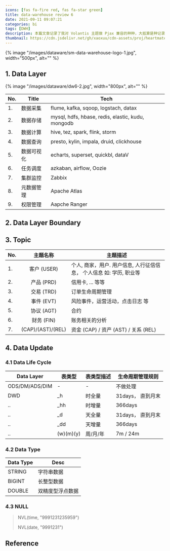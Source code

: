 ```yaml
---
icons: [fas fa-fire red, fas fa-star green]
title: data-warehouse review 6
date: 2021-09-11 09:07:21
categories: bi
tags: [DWH]
description: 本篇文章记录了我对 Volantis 主题做 Pjax 兼容的种种，大抵算是种记录吧~
thumbnail: https://cdn.jsdelivr.net/gh/xaoxuu/cdn-assets/proj/heartmate/icon.png
---
```


{% image "/images/dataware/sm-data-warehouse-logo-1.jpg", width="500px", alt="" %}

<!-- more -->

## 1. Data Layer

{% image "/images/dataware/dw6-2.jpg", width="800px", alt="" %}

No. | Title | Tech
--- | --- | ---
1. | 数据采集 | flume, kafka, sqoop, logstach, datax
2. | 数据存储 | mysql, hdfs, hbase, redis, elastic, kudu, mongodb
3. | 数据计算 | hive, tez, spark, flink, storm
4. | 数据查询 | presto, kylin, impala, druid, clickhouse
5. | 数据可视化 | echarts, superset, quickbl, dataV
6. | 任务调度 | azkaban, airflow, Oozie
7. | 集群监控 | Zabbix
8. | 元数据管理 | Apache Atlas
9. | 权限管理 | Aapche Ranger

## 2. Data Layer Boundary


## 3. Topic

No. | 主题名称 | 主题描述
--- | :---: | --- 
1. | 客户 (USER) | 个人, 商家，用户.  用户信息, 人行征信信息， 个人信息 如: 学历, 职业等
2. | 产品 (PRD) | 信用卡, ... 等等
3. | 交易 (TRD) | 订单生命周期管理
4. | 事件 (EVT) | 风险事件，运营活动，点击日志 等
5. | 协议 (AGT) | 合约
6. | 财务 (FIN) | 账务相关的分析
7. | (CAP)/(AST)/(REL) |  资金 (CAP) / 资产 (AST) / 关系 (REL)

<!-- 
7. | 资金 (CAP) | 客户实体货币或者虚拟货币 为 中心, 得出的分析指标
8. | 资产 (AST) | 资产可分为: 固定资产, 长期投资，虚拟资产。 固定资产: 房/车辆
9. | 关系 (REL) | 客户行为往来等社会活动带来的影响分析. 如: 资金网络关系, 社交关系, 关系挖掘网络
10. | 地址 (ADR) | 客户相关地址位置经纬度分析 
-->


## 4. Data Update 

### 4.1 Data Life Cycle

Data Layer | 表类型  |  表类型描述  |  生命周期管理规则
--- | --- | --- | --- 
ODS/DM/ADS/DIM | - | - | 不做处理
DWD | \_h | 时全量  |  31days， 直到月末
.. |  \_hh  |  时增量  |  366days
.. |  \_d  |  天全量  |  31days， 直到月末
.. |  \_dd  |  天增量  | 366days
.. | (w)\(m)\(y) | 周/月/年 |  7m / 24m

<!-- 
..  |  \_w  |  周全量  |  26weeks
..  |  \_ww  |  周增量  |  104weeks
..  |  \_m  |  月全量  |  7months
..  |  \_mm  | 月增量  |  24months
.. | \_y  | 年全量 | -
.. | \_yy  | 年增量 | -
-->

### 4.2 Data Type

Data Type | Desc
--- | --- 
STRING | 字符串数据
BIGINT | 长整型数据
DOUBLE  | 双精度型浮点数据

### 4.3 NULL

> NVL(time, "9991231235959")
> 
> NVL(date, "9991231")


## Reference
